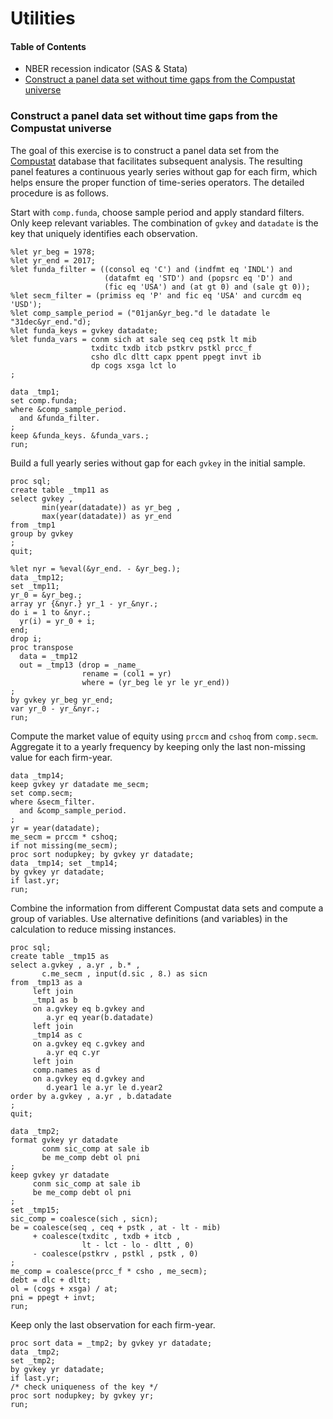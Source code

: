 # Utilities

#### Table of Contents

- NBER recession indicator (SAS & Stata)
- [Construct a panel data set without time gaps from the Compustat universe](#build_panel)



<a name="build_panel"></a>
### Construct a panel data set without time gaps from the Compustat universe

The goal of this exercise is to construct a panel data set from the [Compustat](https://wrds-web.wharton.upenn.edu/wrds/query_forms/navigation.cfm?navId=60) database that facilitates subsequent analysis.
The resulting panel features a continuous yearly series without gap for each firm, which helps ensure the proper function of time-series operators. 
The detailed procedure is as follows.

Start with `comp.funda`, choose sample period and apply standard filters.
Only keep relevant variables.
The combination of `gvkey` and `datadate` is the key that uniquely identifies each observation.
```sas
%let yr_beg = 1978;
%let yr_end = 2017;
%let funda_filter = ((consol eq 'C') and (indfmt eq 'INDL') and 
                     (datafmt eq 'STD') and (popsrc eq 'D') and
                     (fic eq 'USA') and (at gt 0) and (sale gt 0));
%let secm_filter = (primiss eq 'P' and fic eq 'USA' and curcdm eq 'USD');
%let comp_sample_period = ("01jan&yr_beg."d le datadate le "31dec&yr_end."d);
%let funda_keys = gvkey datadate;
%let funda_vars = conm sich at sale seq ceq pstk lt mib
                  txditc txdb itcb pstkrv pstkl prcc_f 
                  csho dlc dltt capx ppent ppegt invt ib
                  dp cogs xsga lct lo
;

data _tmp1;
set comp.funda;
where &comp_sample_period. 
  and &funda_filter.
;
keep &funda_keys. &funda_vars.;
run;
```

Build a full yearly series without gap for each `gvkey` in the initial sample.
```sas
proc sql;
create table _tmp11 as
select gvkey , 
       min(year(datadate)) as yr_beg ,
       max(year(datadate)) as yr_end
from _tmp1
group by gvkey
;
quit;

%let nyr = %eval(&yr_end. - &yr_beg.);
data _tmp12;
set _tmp11;
yr_0 = &yr_beg.;
array yr {&nyr.} yr_1 - yr_&nyr.;
do i = 1 to &nyr.;
  yr(i) = yr_0 + i;
end;
drop i;
proc transpose 
  data = _tmp12 
  out = _tmp13 (drop = _name_ 
                rename = (col1 = yr)
                where = (yr_beg le yr le yr_end))
;
by gvkey yr_beg yr_end;
var yr_0 - yr_&nyr.;
run;
```

Compute the market value of equity using `prccm` and `cshoq` from `comp.secm`.
Aggregate it to a yearly frequency by keeping only the last non-missing value for each firm-year.
```sas
data _tmp14;
keep gvkey yr datadate me_secm;
set comp.secm;
where &secm_filter.
  and &comp_sample_period.
;
yr = year(datadate);
me_secm = prccm * cshoq;
if not missing(me_secm);
proc sort nodupkey; by gvkey yr datadate;
data _tmp14; set _tmp14;
by gvkey yr datadate;
if last.yr;
run;
```

Combine the information from different Compustat data sets and compute a group of variables.
Use alternative definitions (and variables) in the calculation to reduce missing instances.
```sas
proc sql;
create table _tmp15 as
select a.gvkey , a.yr , b.* , 
       c.me_secm , input(d.sic , 8.) as sicn
from _tmp13 as a
     left join
     _tmp1 as b
     on a.gvkey eq b.gvkey and
        a.yr eq year(b.datadate)
     left join
     _tmp14 as c
     on a.gvkey eq c.gvkey and
        a.yr eq c.yr
     left join
     comp.names as d
     on a.gvkey eq d.gvkey and
        d.year1 le a.yr le d.year2
order by a.gvkey , a.yr , b.datadate
;
quit;

data _tmp2;
format gvkey yr datadate
       conm sic_comp at sale ib
       be me_comp debt ol pni 
;
keep gvkey yr datadate 
     conm sic_comp at sale ib
     be me_comp debt ol pni 
;
set _tmp15;
sic_comp = coalesce(sich , sicn);
be = coalesce(seq , ceq + pstk , at - lt - mib)
     + coalesce(txditc , txdb + itcb , 
                lt - lct - lo - dltt , 0)
     - coalesce(pstkrv , pstkl , pstk , 0)
;
me_comp = coalesce(prcc_f * csho , me_secm);
debt = dlc + dltt;
ol = (cogs + xsga) / at;
pni = ppegt + invt;
run;
```

Keep only the last observation for each firm-year.
```sas
proc sort data = _tmp2; by gvkey yr datadate;
data _tmp2;
set _tmp2;
by gvkey yr datadate;
if last.yr;
/* check uniqueness of the key */
proc sort nodupkey; by gvkey yr; 
run;
```
